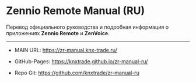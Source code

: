 # Zennio Remote Manual (RU)

Перевод официального руководства и подробная информация о приложениях **Zennio Remote** и **ZenVoice**.

------

- MAIN URL:       https://zr-manual.knx-trade.ru/

- GitHub-Pages:   https://knxtrade.github.io/zr-manual-ru/
- Repo Git:       https://github.com/knxtrade/zr-manual-ru